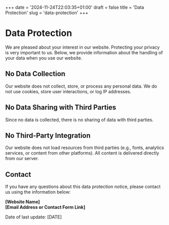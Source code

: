 +++
date = '2024-11-24T22:03:35+01:00'
draft = false
title = 'Data Protection'
slug = 'data-protection'
+++
# Data Protection

We are pleased about your interest in our website. Protecting your privacy is very important to us. Below, we provide information about the handling of your data when you use our website.

## No Data Collection

Our website does not collect, store, or process any personal data. We do not use cookies, store user interactions, or log IP addresses.

## No Data Sharing with Third Parties

Since no data is collected, there is no sharing of data with third parties.

## No Third-Party Integration

Our website does not load resources from third parties (e.g., fonts, analytics services, or content from other platforms). All content is delivered directly from our server.

## Contact

If you have any questions about this data protection notice, please contact us using the information below:

**[Website Name]**  
**[Email Address or Contact Form Link]**

Date of last update: [DATE]
